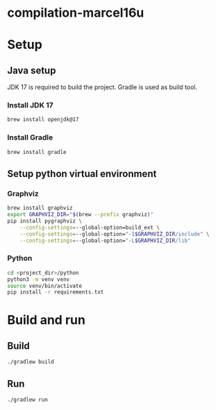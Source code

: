 # compilation-marcel16u

# Setup

## Java setup

JDK 17 is required to build the project.
Gradle is used as build tool.

### Install JDK 17

```bash
brew install openjdk@17
```

### Install Gradle

```bash
brew install gradle
```

## Setup python virtual environment

### Graphviz

```bash
brew install graphviz
export GRAPHVIZ_DIR="$(brew --prefix graphviz)"
pip install pygraphviz \
    --config-settings=--global-option=build_ext \
    --config-settings=--global-option="-I$GRAPHVIZ_DIR/include" \
    --config-settings=--global-option="-L$GRAPHVIZ_DIR/lib"
```
### Python

```bash
cd <project_dir>/python
python3 -m venv venv
source venv/bin/activate
pip install -r requirements.txt
```

# Build and run

## Build

```bash
./gradlew build
```

## Run

```bash
./gradlew run
```